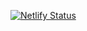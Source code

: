 [![Netlify Status](https://api.netlify.com/api/v1/badges/b84fd224-c3a7-477c-98ae-e00afd0a0e05/deploy-status)](https://app.netlify.com/sites/naughty-carson-8c259e/deploys)
